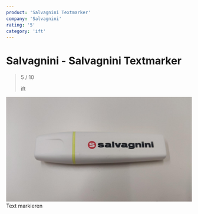 ```yaml
---
product: 'Salvagnini Textmarker'
company: 'Salvagnini'
rating: '5'
category: 'ift'
---
```


# Salvagnini - Salvagnini Textmarker
>
> 5 / 10
>
> ift

![Salvagnini Textmarker](./assets/salvagnini-salvagnini-textmarker-1b2f0913-a431-4a25-8827-67bac4f9111c.jpg)
Text markieren

